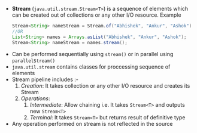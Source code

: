 - **Stream** (`java.util.stream.Stream<T>`) is a sequence of elements which can be created out of collections or any other I/O resource. Example 
	```java
	Stream<String> nameStream = Stream.of("Abhishek", "Ankur", "Ashok");
    //OR
	List<String> names = Arrays.asList("Abhishek", "Ankur", "Ashok");
	Stream<String> nameStream = names.stream();
	```
- Can be performed sequentially using `stream()` or in parallel using `parallelStream()` 
- `java.util.stream` contains classes for proccessing sequence of elements
- Stream pipeline includes :-
	1. *Creation*: It takes collection or any other I/O resource and creates its Stream
	2. *Operations*: 
		1. *Intermediate*: Allow chaining i.e. It takes `Stream<T>` and outputs new `Stream<T>`
		2. *Terminal*: It takes `Stream<T>` but returns result of definitive type
- Any operation performed on stream is not reflected in the source